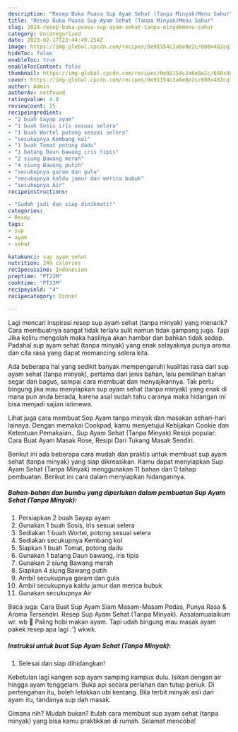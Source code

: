 ```yaml
---
description: "Resep Buka Puasa Sup Ayam Sehat (Tanpa Minyak)Menu Sahur"
title: "Resep Buka Puasa Sup Ayam Sehat (Tanpa Minyak)Menu Sahur"
slug: 2024-resep-buka-puasa-sup-ayam-sehat-tanpa-minyakmenu-sahur
category: Uncategorized
date: 2023-02-17T23:44:49.254Z
image: https://img-global.cpcdn.com/recipes/0e91154c2a6e8e2c/680x482cq70/sup-ayam-sehat-tanpa-minyak-foto-resep-utama.jpg
hideToc: false
enableToc: true
enableTocContent: false
thumbnail: https://img-global.cpcdn.com/recipes/0e91154c2a6e8e2c/680x482cq70/sup-ayam-sehat-tanpa-minyak-foto-resep-utama.jpg
cover: https://img-global.cpcdn.com/recipes/0e91154c2a6e8e2c/680x482cq70/sup-ayam-sehat-tanpa-minyak-foto-resep-utama.jpg
author: Admin
authorAv: notfound
ratingvalue: 4.8
reviewcount: 15
recipeingredient:
- "2 buah Sayap ayam"
- "1 buah Sosis iris sesuai selera"
- "1 buah Wortel potong sesuai selera"
- "secukupnya Kembang kol"
- "1 buah Tomat potong dadu"
- "1 batang Daun bawang iris tipis"
- "2 siung Bawang merah"
- "4 siung Bawang putih"
- "secukupnya garam dan gula"
- "secukupnya kaldu jamur dan merica bubuk"
- "secukupnya Air"
recipeinstructions:

- "Sudah jadi dan siap dinikmati!"
categories:
- Resep
tags:
- sup
- ayam
- sehat

katakunci: sup ayam sehat 
nutrition: 249 calories
recipecuisine: Indonesian
preptime: "PT22M"
cooktime: "PT33M"
recipeyield: "4"
recipecategory: Dinner

---
```



Lagi mencari inspirasi resep sup ayam sehat (tanpa minyak) yang menarik? Cara membuatnya sangat tidak terlalu sulit namun tidak gampang juga. Tapi Jika keliru mengolah maka hasilnya akan hambar dan bahkan tidak sedap. Padahal sup ayam sehat (tanpa minyak) yang enak selayaknya punya aroma dan cita rasa yang dapat memancing selera kita.


Ada beberapa hal yang sedikit banyak mempengaruhi kualitas rasa dari sup ayam sehat (tanpa minyak), pertama dari jenis bahan, lalu pemilihan bahan segar dan bagus, sampai cara membuat dan menyajikannya. Tak perlu bingung jika mau menyiapkan sup ayam sehat (tanpa minyak) yang enak di mana pun anda berada, karena asal sudah tahu caranya maka hidangan ini bisa menjadi sajian istimewa.

Lihat juga cara membuat Sop Ayam tanpa minyak dan masakan sehari-hari lainnya. Dengan memakai Cookpad, kamu menyetujui Kebijakan Cookie dan Ketentuan Pemakaian.. Sup Ayam Sehat (Tanpa Minyak) Resipi popular: Cara Buat Ayam Masak Rose, Resipi Dari Tukang Masak Sendiri.


Berikut ini ada beberapa cara mudah dan praktis untuk membuat sup ayam sehat (tanpa minyak) yang siap dikreasikan. Kamu dapat menyiapkan Sup Ayam Sehat (Tanpa Minyak) menggunakan 11 bahan dan 0 tahap pembuatan. Berikut ini cara dalam menyiapkan hidangannya.

<!--inarticleads1-->

##### Bahan-bahan dan bumbu yang diperlukan dalam pembuatan Sup Ayam Sehat (Tanpa Minyak):

1. Persiapkan 2 buah Sayap ayam
1. Gunakan 1 buah Sosis, iris sesuai selera
1. Sediakan 1 buah Wortel, potong sesuai selera
1. Sediakan secukupnya Kembang kol
1. Siapkan 1 buah Tomat, potong dadu
1. Gunakan 1 batang Daun bawang, iris tipis
1. Gunakan 2 siung Bawang merah
1. Siapkan 4 siung Bawang putih
1. Ambil secukupnya garam dan gula
1. Ambil secukupnya kaldu jamur dan merica bubuk
1. Gunakan secukupnya Air


Baca juga: Cara Buat Sup Ayam Siam Masam-Masam Pedas, Punya Rasa &amp; Aroma Tersendiri. Resep Sup Ayam Sehat (Tanpa Minyak). Assalamualaikum wr. wb 💋 Paling hobi makan ayam. Tapi udah bingung mau masak ayam pakek resep apa lagi :&#39;) wkwk. 

<!--inarticleads2-->

##### Instruksi untuk buat Sup Ayam Sehat (Tanpa Minyak):


1. Selesai dan siap dihidangkan!

Kebetulan lagi kangen sop ayam samping kampus dulu. Isikan dengan air hingga ayam tenggelam. Buka api secara perlahan dan tutup periuk. Di pertengahan itu, boleh letakkan ubi kentang. Bila terbit minyak asli dari ayam itu, tandanya sup dah masak. 

Gimana nih? Mudah bukan? Itulah cara membuat sup ayam sehat (tanpa minyak) yang bisa kamu praktikkan di rumah. Selamat mencoba!
